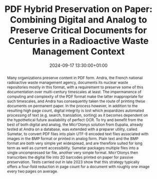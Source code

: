 ---
abstract: Many organizations preserve content in PDF form.  Andra, the French national
  radioactive waste management agency, documents its nuclear waste repositories mostly
  in this format, with a requirement to preserve some of this documentation over multi-century
  timescales at least.  The impermanence of computing and complexity of the PDF format
  make the latter inappropriate for such timescales, and Andra has consequently taken
  the route of printing these documents on permanent paper.  In the process however,
  in addition to the resulting high page count, digital integrity is lost which jeopardizes
  automated processing of text (e.g. search, translation, sorting) as it becomes dependent
  on the hypothetical future availability of perfect OCR.  To try and benefit from
  the best of both digital and analog, the Micr’Olonys solution from Eupalia, already
  tested at Andra on a database, was extended with a preparer utility, called Sumetar,
  to convert PDF files into plain UTF-8 encoded text files associated with images
  in the BMP format or printed in analog form.  Plain text and the BMP format are
  both very simple yet widespread, and are therefore suited for long term as well
  as current accessibility.  Sumetar packages multiple files into a single uncompressed
  tar file, another very simple format.  Micr’Olonys then transcribes the digital
  file into 2D barcodes printed on paper for passive preservation.  Tests carried
  out in late 2023 show that this strategy typically offers a four-fold reduction
  in page count for a document with roughly one image every two pages on average.
creators:
- Florence Poidevin
- ' Vincent Joguin'
date: 2024-09-17 13:30:00+01:00
document_url: https://ipres2024.pubpub.org/pub/e8vexg58/download/pdf
grand_parent: iPRES
institutions: []
keywords:
- information technology for dp
- start 2 preserve
landing_page_url: https://ipres2024.pubpub.org/pub/e8vexg58/
language: eng
layout: publication
license: Creative Commons Attribution Share-Alike 4.0 (CC-BY-SA-4.0)
notes_url: https://docs.google.com/document/d/1b6uQj3CN_S_HmE4-L7B_CjWMX2WgcazRl2JAM-gTM_o/edit#heading=h.aar4tupij1po
parent: iPRES 2024
publication_type: paper
size: null
slides_url: ''
source_name: iPRES
stream_url: https://www.archief.vlaanderen.be/archief/records/dossiers/5acb210228ce4315ae650812d056a482329eb83ed2dc42398a51505dc153be81/documents/4ddf89491fa14b768053356fff184d51d5e1873012e04b299dadafeb331003eb
title: 'PDF Hybrid Preservation on Paper: Combining Digital and Analog to Preserve
  Critical Documents for Centuries in a Radioactive Waste Management Context'
year: 2024
---